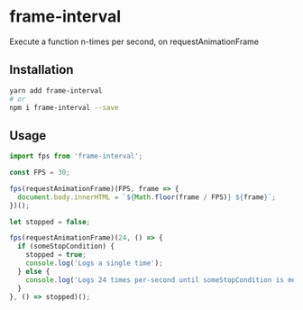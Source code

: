 # frame-interval

Execute a function n-times per second, on requestAnimationFrame

## Installation

```bash
yarn add frame-interval
# or
npm i frame-interval --save
```

## Usage

```javascript
import fps from 'frame-interval';

const FPS = 30;

fps(requestAnimationFrame)(FPS, frame => {
  document.body.innerHTML = `${Math.floor(frame / FPS)} ${frame}`;
})();
```

```javascript
let stopped = false;

fps(requestAnimationFrame)(24, () => {
  if (someStopCondition) {
    stopped = true;
    console.log('Logs a single time');
  } else {
    console.log('Logs 24 times per-second until someStopCondition is met');
  }
}, () => stopped)();
```
